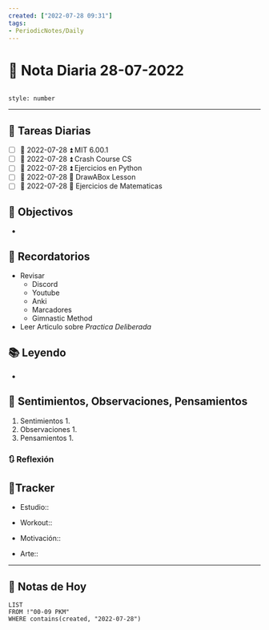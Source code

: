 ```yaml
---
created: ["2022-07-28 09:31"]
tags:
- PeriodicNotes/Daily
---
```


# 📅 Nota Diaria  28-07-2022
```toc

style: number

```

---
## 🔷 Tareas Diarias
- [ ] 📅 2022-07-28 ⏫ MIT 6.00.1
- [ ] 📅 2022-07-28 ⏫ Crash Course CS
- [ ] 📅 2022-07-28 ⏫ Ejercicios en Python
- [ ] 📅 2022-07-28 🔼  DrawABox Lesson
- [ ] 📅 2022-07-28 🔽 Ejercicios de Matematicas

## 🎯 Objectivos
- 
## 📕 Recordatorios
- Revisar
	- Discord
	- Youtube
	- Anki
	- Marcadores
	- Gimnastic Method
- Leer Articulo sobre *Practica Deliberada*
## 📚 Leyendo
- 
## 💬 Sentimientos, Observaciones, Pensamientos 
1. Sentimientos
	1. 
2. Observaciones
	1. 
3. Pensamientos
	1. 
### 🔃 Reflexión

## 🔷Tracker

- Estudio::

- Workout::

- Motivación::

- Arte::
---

## 📅 Notas de Hoy
```dataview
LIST 
FROM !"00-09 PKM" 
WHERE contains(created, "2022-07-28")
```
